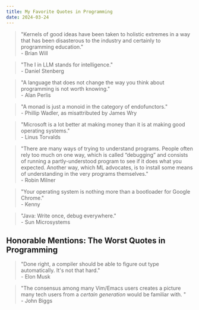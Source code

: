 ```yaml
---
title: My Favorite Quotes in Programming
date: 2024-03-24
---
```


> "Kernels of good ideas have been taken to holistic extremes in a way that has been disasterous to the industry and certainly to programming education." \
> \- Brian Will

> "The I in LLM stands for intelligence." \
> \- Daniel Stenberg

> "A language that does not change the way you think about programming is not worth knowing." \
> \- Alan Perlis

> "A monad is just a monoid in the category of endofunctors." \
> \- Phillip Wadler, as misattributed by James Wry

> "Microsoft is a lot better at making money than it is at making good operating systems." \
> \- Linus Torvalds

> "There are many ways of trying to understand programs. People often rely too much on one way, which is called “debugging” and consists of running a partly-understood program to see if it does what you expected. Another way, which ML advocates, is to install some means of understanding in the very programs themselves." \
> \- Robin Milner

> "Your operating system is nothing more than a bootloader for Google Chrome." \
> \- Kenny

> "Java: Write once, debug everywhere." \
> \- Sun Microsystems

## Honorable Mentions: The Worst Quotes in Programming

> "Done right, a compiler should be able to figure out type automatically. It's not that hard." \
> \- Elon Musk

> "The consensus among many Vim/Emacs users creates a picture many tech users from a *certain generation* would be familiar with. " \
> \- John Biggs
